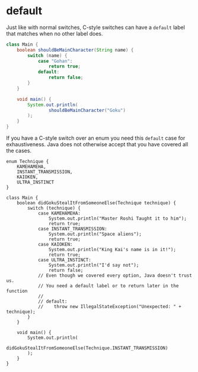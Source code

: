 # default

Just like with normal switches, C-style switches can have a `default` label
that matches when no other label does.

```java
class Main {
    boolean shouldBeMainCharacter(String name) {
        switch (name) {
            case "Gohan":
                return true;
            default:
                return false;
        }
    }

    void main() {
        System.out.println(
                shouldBeMainCharacter("Goku")
        );
    }
}
```

If you have a C-style switch over an enum you need this `default` case for exhaustiveness. Java does not
otherwise accept that you have covered all the cases.

```java,does_not_compile
enum Technique {
    KAMEHAMEHA,
    INSTANT_TRANSMISSION,
    KAIOKEN,
    ULTRA_INSTINCT
}

class Main {
    boolean didGokuStealItFromSomeoneElse(Technique technique) {
        switch (technique) {
            case KAMEHAMEHA:
                System.out.println("Master Roshi Taught it to him");
                return true;
            case INSTANT_TRANSMISSION:
                System.out.println("Space aliens");
                return true;
            case KAIOKEN:
                System.out.println("King Kai's name is in it!");
                return true;
            case ULTRA_INSTINCT:
                System.out.println("I'd say not");
                return false;
            // Even though we covered every option, Java doesn't trust us.
            // You need a default label or to return later in the function
            //
            // default: 
            //    throw new IllegalStateException("Unexpected: " + technique);
        }
    }

    void main() {
        System.out.println(
                didGokuStealItFromSomeoneElse(Technique.INSTANT_TRANSMISSION)
        );
    }
}
```